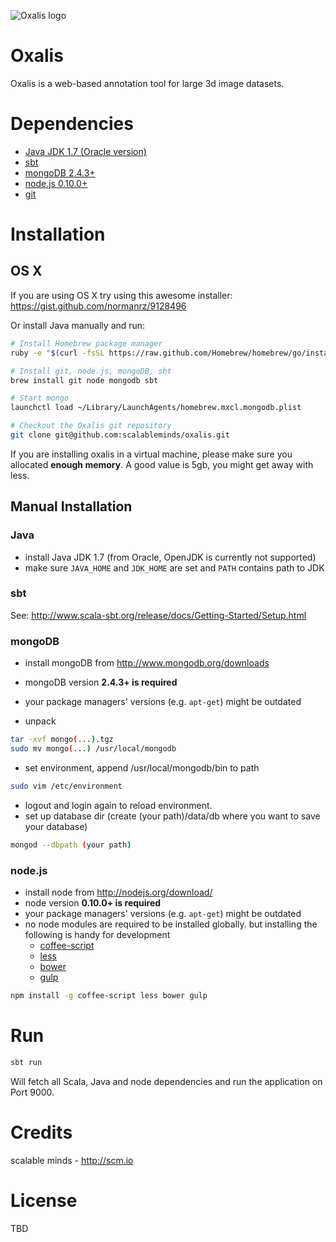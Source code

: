![Oxalis logo](https://oxalis.at/assets/images/oxalis.svg)
# Oxalis
Oxalis is a web-based annotation tool for large 3d image datasets.

# Dependencies

* [Java JDK 1.7 (Oracle version)](http://www.oracle.com/technetwork/java/javase/downloads/index.html)
* [sbt](http://www.scala-sbt.org/)
* [mongoDB 2.4.3+](http://www.mongodb.org/downloads)
* [node.js 0.10.0+](http://nodejs.org/download/)
* [git](http://git-scm.com/downloads)

# Installation
## OS X
If you are using OS X try using this awesome installer:
https://gist.github.com/normanrz/9128496

Or install Java manually and run:

```bash
# Install Homebrew package manager
ruby -e "$(curl -fsSL https://raw.github.com/Homebrew/homebrew/go/install)"

# Install git, node.js, mongoDB, sbt
brew install git node mongodb sbt

# Start mongo
launchctl load ~/Library/LaunchAgents/homebrew.mxcl.mongodb.plist

# Checkout the Oxalis git repository
git clone git@github.com:scalableminds/oxalis.git
```

If you are installing oxalis in a virtual machine, please make sure you allocated **enough memory**. A good value is 5gb, you might get away with less.

## Manual Installation

### Java
- install Java JDK 1.7 (from Oracle, OpenJDK is currently not supported)
- make sure `JAVA_HOME` and `JDK_HOME` are set and `PATH` contains path to JDK

### sbt
See: http://www.scala-sbt.org/release/docs/Getting-Started/Setup.html

### mongoDB
- install mongoDB from http://www.mongodb.org/downloads
- mongoDB version **2.4.3+ is required**
- your package managers' versions (e.g. `apt-get`) might be outdated

- unpack

```bash
tar -xvf mongo(...).tgz
sudo mv mongo(...) /usr/local/mongodb
```

- set environment, append /usr/local/mongodb/bin to path

```bash
sudo vim /etc/environment
```

- logout and login again to reload environment.
- set up database dir (create (your path)/data/db where you want to save your database)

```bash	
mongod --dbpath (your path)
```

### node.js
* install node from http://nodejs.org/download/
* node version **0.10.0+ is required**
* your package managers' versions (e.g. `apt-get`) might be outdated
* no node modules are required to be installed globally. but installing the following is handy for development
  * [coffee-script](https://github.com/jashkenas/coffeescript)
  * [less](http://lesscss.org/)
  * [bower](http://bower.io/)
  * [gulp](http://gulpjs.com/)
  
```bash
npm install -g coffee-script less bower gulp
```

# Run
```bash
sbt run
```

Will fetch all Scala, Java and node dependencies and run the application on Port 9000.

# Credits
scalable minds - http://scm.io

# License
TBD
